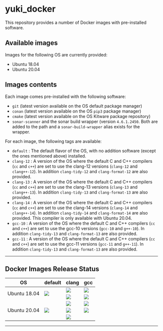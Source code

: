 # yuki_docker
This repository provides a number of Docker images with pre-installed software.

## Available images
Images for the following OS are currently provided:
- Ubuntu 18.04
- Ubuntu 20.04

## Images contents
Each image comes pre-installed with the following software:
- `git` (latest version available on the OS default package manager)
- `conan` (latest version available on the OS `pip3` package manager)
- `cmake` (latest version available on the OS Kitware package repository)
- `sonar-scanner` and the sonar build wrapper (version `4.6.1.2450`. Both are added to the path and a `sonar-build-wrapper` alias exists for the wrapper.

For each image, the following tags are available:
- `default` : The default flavor of the OS, with no addition software (except the ones mentioned above) installed.
- `clang-12` : A version of the OS where the default C and C++ compilers (`cc` and `c++`) are set to use the clang-12 versions (`clang-12` and `clang++-12`). 
In addition `clang-tidy-12` and `clang-format-12` are also provided.
- `clang-13` : A version of the OS where the default C and C++ compilers (`cc` and `c++`) are set to use the clang-13 versions (`clang-13` and `clang++-13`). 
In addition `clang-tidy-13` and `clang-format-13` are also provided.
- `clang-14` : A version of the OS where the default C and C++ compilers (`cc` and `c++`) are set to use the clang-14 versions (`clang-14` and `clang++-14`). 
In addition `clang-tidy-14` and `clang-format-14` are also provided. This compiler is only available with Ubuntu 20.04.
- `gcc-10` : A version of the OS where the default C and C++ compilers (`cc` and `c++`) are set to use the gcc-10 versions (`gcc-10` and `g++-10`). 
In addition `clang-tidy-13` and `clang-format-13` are also provided.
- `gcc-11` : A version of the OS where the default C and C++ compilers (`cc` and `c++`) are set to use the gcc-11 versions (`gcc-11` and `g++-11`). 
In addition `clang-tidy-13` and `clang-format-13` are also provided.


----
## Docker Images Release Status
<table>
    <thead>
        <tr>
            <th>OS</th>
            <th>default</th>
            <th>clang</th>
            <th>gcc</th>
        </tr>
    </thead>
    <tbody>
      <tr>
        <td rowspan=2>
          Ubuntu 18.04
        </td>
        <td rowspan=2>
          <img src="https://badgen.net/github/checks/Yuki-cpp/yuki_docker/master/default%20(18.04)?icon=docker&label=ubuntu_18_04:default">
        </td>
        <td rowspan=1>
          <img src="https://badgen.net/github/checks/Yuki-cpp/yuki_docker/master/clang%20(18.04,%20clang-12)?icon=docker&label=ubuntu_18_04:clang-12">
        </td>
        <td rowspan=1>
          <img src="https://badgen.net/github/checks/Yuki-cpp/yuki_docker/master/gcc%20(18.04,%20gcc-10)?icon=docker&label=ubuntu_18_04:gcc-10">
        </td>
      </tr>
      <tr>
        <td rowspan=1>
          <img src="https://badgen.net/github/checks/Yuki-cpp/yuki_docker/master/clang%20(18.04,%20clang-13)?icon=docker&label=ubuntu_18_04:clang-13">
        </td>
        <td rowspan=1>
          <img src="https://badgen.net/github/checks/Yuki-cpp/yuki_docker/master/gcc%20(18.04,%20gcc-11)?icon=docker&label=ubuntu_18_04:gcc-11">
        </td>
      </tr>
      <tr>
        <td rowspan=3>
          Ubuntu 20.04
        </td>
        <td rowspan=3>
          <img src="https://badgen.net/github/checks/Yuki-cpp/yuki_docker/master/default%20(20.04)?icon=docker&label=ubuntu_20_04:default">
        </td>
        <td rowspan=1>
          <img src="https://badgen.net/github/checks/Yuki-cpp/yuki_docker/master/clang%20(20.04,%20clang-12)?icon=docker&label=ubuntu_20_04:clang-12">
        </td>
        <td rowspan=1>
          <img src="https://badgen.net/github/checks/Yuki-cpp/yuki_docker/master/gcc%20(20.04,%20gcc-10)?icon=docker&label=ubuntu_20_04:gcc-10">
        </td>
      </tr>
      <tr>
        <td rowspan=1>
          <img src="https://badgen.net/github/checks/Yuki-cpp/yuki_docker/master/clang%20(20.04,%20clang-13)?icon=docker&label=ubuntu_20_04:clang-13">
        </td>
        <td rowspan=1>
          <img src="https://badgen.net/github/checks/Yuki-cpp/yuki_docker/master/gcc%20(20.04,%20gcc-11)?icon=docker&label=ubuntu_20_04:gcc-11">
        </td>
      </tr>
      <tr>
        <td rowspan=1>
          <img src="https://badgen.net/github/checks/Yuki-cpp/yuki_docker/master/clang%20(20.04,%20clang-14)?icon=docker&label=ubuntu_20_04:clang-14">
        </td>
      </tr>
    </tbody>
</table>

----
